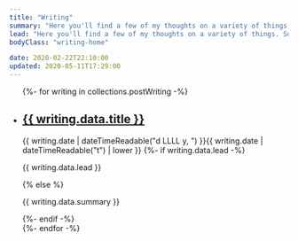 ```yaml
---
title: "Writing"
summary: "Here you'll find a few of my thoughts on a variety of things. Some web tech related, some philosophical, some of a religious nature and some just me trying to process something as honestly as I can."
lead: "Here you'll find a few of my thoughts on a variety of things. Some web tech related, some philosophical, some of a religious nature and some just me trying to process something as honestly as I can."
bodyClass: "writing-home"

date: 2020-02-22T22:10:00
updated: 2020-05-11T17:29:00
---
```


<ul class="[ writing__list ] [ flow ]">
{%- for writing in collections.postWriting -%}
  <li class="[ writing__list-item ]">
    <article class="[ writing__summary ]">
      <h2><a href="{{ writing.url }}">{{ writing.data.title }}</a></h2>
      <time datetime="{{ writing.date | dateTime }}">{{ writing.date | dateTimeReadable("d LLLL y, ") }}{{ writing.date | dateTimeReadable("t") | lower }}</time>
      {%- if writing.data.lead -%}
        <p>{{ writing.data.lead }}</p>
      {% else %}
        <p>{{ writing.data.summary }}</p>
      {%- endif -%}
    </article>
  </li>
{%- endfor -%}
</ul>
